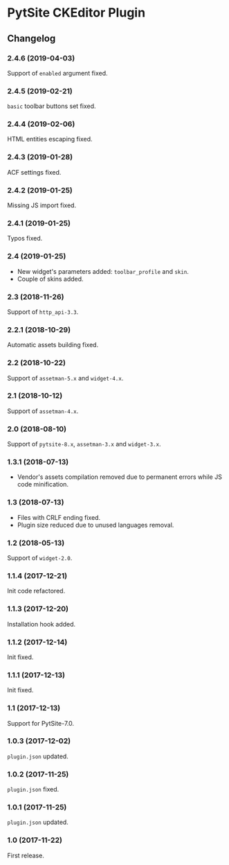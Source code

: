 # PytSite CKEditor Plugin


## Changelog


### 2.4.6 (2019-04-03)

Support of `enabled` argument fixed.


### 2.4.5 (2019-02-21)

`basic` toolbar buttons set fixed.


### 2.4.4 (2019-02-06)

HTML entities escaping fixed.


### 2.4.3 (2019-01-28)

ACF settings fixed.


### 2.4.2 (2019-01-25)

Missing JS import fixed.


### 2.4.1 (2019-01-25)

Typos fixed.


### 2.4 (2019-01-25)

- New widget's parameters added: `toolbar_profile` and `skin`.
- Couple of skins added.


### 2.3 (2018-11-26)

Support of `http_api-3.3`.


### 2.2.1 (2018-10-29)

Automatic assets building fixed.


### 2.2 (2018-10-22)

Support of `assetman-5.x` and `widget-4.x`.


### 2.1 (2018-10-12)

Support of `assetman-4.x`.


### 2.0 (2018-08-10)

Support of `pytsite-8.x`, `assetman-3.x` and `widget-3.x`.


### 1.3.1 (2018-07-13)

- Vendor's assets compilation removed due to permanent errors while
  JS code minification.


### 1.3 (2018-07-13)

- Files with CRLF ending fixed.
- Plugin size reduced due to unused languages removal.


### 1.2 (2018-05-13)

Support of `widget-2.0`.


### 1.1.4 (2017-12-21)

Init code refactored.


### 1.1.3 (2017-12-20)

Installation hook added.


### 1.1.2 (2017-12-14)

Init fixed.


### 1.1.1 (2017-12-13)

Init fixed.


### 1.1 (2017-12-13)

Support for PytSite-7.0.


### 1.0.3 (2017-12-02)

`plugin.json` updated.


### 1.0.2 (2017-11-25)

`plugin.json` fixed.


### 1.0.1 (2017-11-25)

`plugin.json` updated.


### 1.0 (2017-11-22)

First release.
